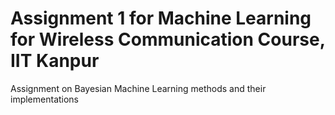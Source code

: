 # Assignment 1 for Machine Learning for Wireless Communication Course, IIT Kanpur

Assignment on Bayesian Machine Learning methods and their implementations